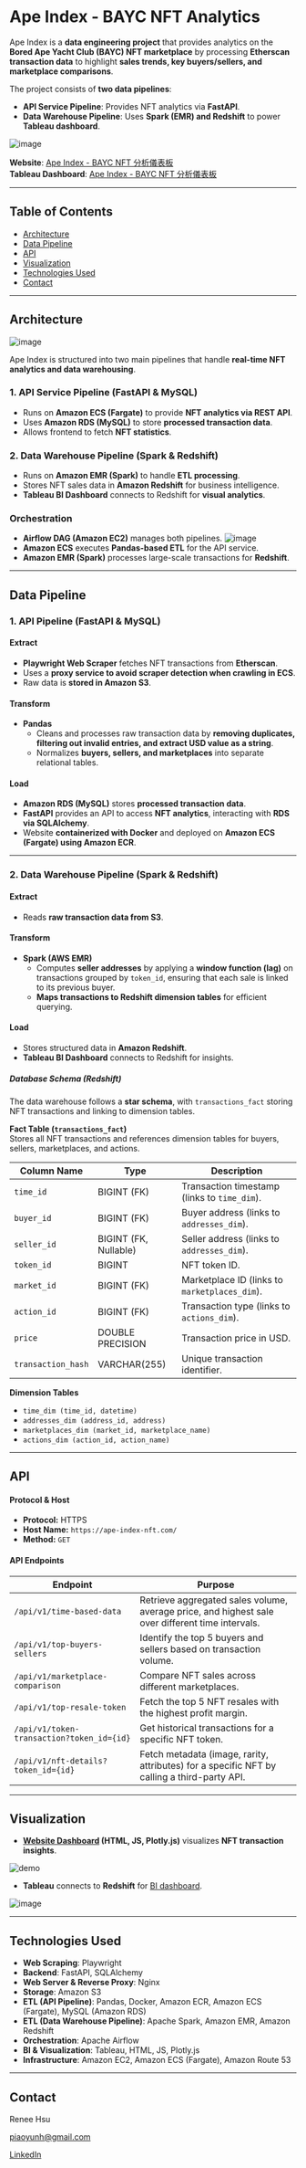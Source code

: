 # Ape Index - BAYC NFT Analytics

Ape Index is a **data engineering project** that provides analytics on the **Bored Ape Yacht Club (BAYC) NFT marketplace** by processing **Etherscan transaction data** to highlight **sales trends, key buyers/sellers, and marketplace comparisons**.

The project consists of **two data pipelines**:
- **API Service Pipeline**: Provides NFT analytics via **FastAPI**.
- **Data Warehouse Pipeline**: Uses **Spark (EMR) and Redshift** to power **Tableau dashboard**.

![image](readme_img/website.png)

**Website**: [Ape Index - BAYC NFT 分析儀表板](<https://ape-index-nft.com/>)  
**Tableau Dashboard**: [Ape Index - BAYC NFT 分析儀表板](<https://public.tableau.com/app/profile/renee.hsu1430/viz/shared/48GB7T75P>)

---

## Table of Contents
- [Architecture](#architecture)
- [Data Pipeline](#data-pipeline)
- [API](#api)
- [Visualization](#visualization)
- [Technologies Used](#technologies-used)
- [Contact](#contact)

---

## Architecture

![image](readme_img/ape_index_structure.png)

Ape Index is structured into two main pipelines that handle **real-time NFT analytics and data warehousing**.

### **1. API Service Pipeline (FastAPI & MySQL)**
- Runs on **Amazon ECS (Fargate)** to provide **NFT analytics via REST API**.
- Uses **Amazon RDS (MySQL)** to store **processed transaction data**.
- Allows frontend to fetch **NFT statistics**.

### **2. Data Warehouse Pipeline (Spark & Redshift)**
- Runs on **Amazon EMR (Spark)** to handle **ETL processing**.
- Stores NFT sales data in **Amazon Redshift** for business intelligence.
- **Tableau BI Dashboard** connects to Redshift for **visual analytics**.

### **Orchestration**
- **Airflow DAG (Amazon EC2)** manages both pipelines.
  ![image](readme_img/airflow.png)
- **Amazon ECS** executes **Pandas-based ETL** for the API service.
- **Amazon EMR (Spark)** processes large-scale transactions for **Redshift**.

---

## Data Pipeline

### **1. API Pipeline (FastAPI & MySQL)**
#### **Extract**
- **Playwright Web Scraper** fetches NFT transactions from **Etherscan**.
- Uses a **proxy service to avoid scraper detection when crawling in ECS**.
- Raw data is **stored in Amazon S3**.

#### **Transform**
- **Pandas**
  - Cleans and processes raw transaction data by **removing duplicates, filtering out invalid entries, and extract USD value as a string**.
  - Normalizes **buyers, sellers, and marketplaces** into separate relational tables.

#### **Load**
- **Amazon RDS (MySQL)** stores **processed transaction data**.
- **FastAPI** provides an API to access **NFT analytics**, interacting with **RDS via SQLAlchemy**.
- Website **containerized with Docker** and deployed on **Amazon ECS (Fargate) using Amazon ECR**.

---

### **2. Data Warehouse Pipeline (Spark & Redshift)**
#### **Extract**
- Reads **raw transaction data from S3**.

#### **Transform**
- **Spark (AWS EMR)**
  - Computes **seller addresses** by applying a **window function (lag)** on transactions grouped by `token_id`, ensuring that each sale is linked to its previous buyer.
  - **Maps transactions to Redshift dimension tables** for efficient querying.

#### **Load**
- Stores structured data in **Amazon Redshift**.
- **Tableau BI Dashboard** connects to Redshift for insights.

##### **Database Schema (Redshift)**
The data warehouse follows a **star schema**, with `transactions_fact` storing NFT transactions and linking to dimension tables.

**Fact Table (`transactions_fact`)**  
Stores all NFT transactions and references dimension tables for buyers, sellers, marketplaces, and actions.

| Column Name        | Type                | Description                                       |
|--------------------|--------------------|---------------------------------------------------|
| `time_id`         | BIGINT (FK)         | Transaction timestamp (links to `time_dim`).     |
| `buyer_id`        | BIGINT (FK)         | Buyer address (links to `addresses_dim`).        |
| `seller_id`       | BIGINT (FK, Nullable) | Seller address (links to `addresses_dim`).       |
| `token_id`        | BIGINT              | NFT token ID.                                     |
| `market_id`       | BIGINT (FK)         | Marketplace ID (links to `marketplaces_dim`).     |
| `action_id`       | BIGINT (FK)         | Transaction type (links to `actions_dim`).       |
| `price`           | DOUBLE PRECISION    | Transaction price in USD.                        |
| `transaction_hash`| VARCHAR(255)        | Unique transaction identifier.                   |

**Dimension Tables**
- `time_dim (time_id, datetime)`
- `addresses_dim (address_id, address)`
- `marketplaces_dim (market_id, marketplace_name)`
- `actions_dim (action_id, action_name)`

---

## API

#### **Protocol & Host**
- **Protocol:** HTTPS  
- **Host Name:** `https://ape-index-nft.com/`  
- **Method:** `GET`

#### **API Endpoints**
| Endpoint                                  | Purpose                                                                                                           |
|-------------------------------------------|-------------------------------------------------------------------------------------------------------------------|
| `/api/v1/time-based-data`                 | Retrieve aggregated sales volume, average price, and highest sale over different time intervals.                  |
| `/api/v1/top-buyers-sellers`              | Identify the top 5 buyers and sellers based on transaction volume.                                                |
| `/api/v1/marketplace-comparison`          | Compare NFT sales across different marketplaces.                                                                  |
| `/api/v1/top-resale-token`                | Fetch the top 5 NFT resales with the highest profit margin.                                                       |
| `/api/v1/token-transaction?token_id={id}` | Get historical transactions for a specific NFT token.                                                             |
| `/api/v1/nft-details?token_id={id}`       | Fetch metadata (image, rarity, attributes) for a specific NFT by calling a third-party API.                   |

---

## Visualization
- **[Website Dashboard](<https://ape-index-nft.com/>) (HTML, JS, Plotly.js)** visualizes **NFT transaction insights**.

![demo](readme_img/demo.gif)

- **Tableau** connects to **Redshift** for [BI dashboard](<https://public.tableau.com/app/profile/renee.hsu1430/viz/shared/48GB7T75P>).
  
![image](readme_img/tableau.png)


---

## Technologies Used
- **Web Scraping**: Playwright
- **Backend**: FastAPI, SQLAlchemy
- **Web Server & Reverse Proxy**: Nginx
- **Storage**: Amazon S3
- **ETL (API Pipeline)**: Pandas, Docker, Amazon ECR, Amazon ECS (Fargate), MySQL (Amazon RDS)
- **ETL (Data Warehouse Pipeline)**: Apache Spark, Amazon EMR, Amazon Redshift
- **Orchestration**: Apache Airflow
- **BI & Visualization**: Tableau, HTML, JS, Plotly.js
- **Infrastructure**: Amazon EC2, Amazon ECS (Fargate), Amazon Route 53

---

## Contact

Renee Hsu

[piaoyunh@gmail.com](mailto:piaoyunh@gmail.com)

[LinkedIn](https://www.linkedin.com/in/reneepyh/)
